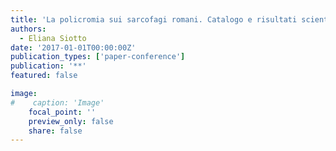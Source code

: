 ```yaml
---
title: 'La policromia sui sarcofagi romani. Catalogo e risultati scientifici'
authors:
  - Eliana Siotto
date: '2017-01-01T00:00:00Z'
publication_types: ['paper-conference']
publication: '**'
featured: false

image:
#    caption: 'Image'
    focal_point: ''
    preview_only: false
    share: false
---
```

